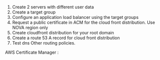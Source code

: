 1. Create 2 servers with different user data
 2. Create a target group
 3. Configure an application load balancer using the target groups
 4. Request a public certificate in ACM for the cloud front distribution. Use NOVA region only
 5. Create cloudfront distribution for your root domain
 6. Create a route 53 A record for cloud front distribution
 7. Test dns
Other routing policies.


AWS  Certificate Manager : 
